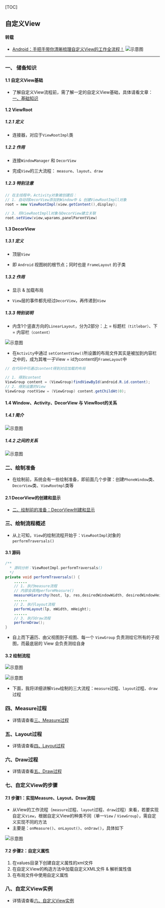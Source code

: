 [TOC]

## 自定义View

#### 转载

* [Android：手把手带你清晰梳理自定义View的工作全流程！](https://blog.csdn.net/carson_ho/article/details/98477394)
  ![示意图](https://imgconvert.csdnimg.cn/aHR0cHM6Ly91cGxvYWQtaW1hZ2VzLmppYW5zaHUuaW8vdXBsb2FkX2ltYWdlcy85NDQzNjUtNzM1NTIwODVhNTA3ZWI1NS5wbmc)

------

### 一、 储备知识

#### 1.1 自定义View基础

* 了解自定义View流程前，需了解一定的自定义View基础，具体请看文章：[一、基础知识](../../高级UI/自定义View/一、基础知识.md)

#### 1.2 ViewRoot

##### 1.2.1 定义
* 连接器，对应于`ViewRootImpl`类

##### 1.2.2 作用

* 连接`WindowManager` 和 `DecorView`

* 完成`View`的三大流程： `measure`、`layout`、`draw`

##### 1.2.3 特别注意

```java
// 在主线程中，Activity对象被创建后：
// 1. 自动将DecorView添加到Window中 & 创建ViewRootImpll对象
root = new ViewRootImpl(view.getContent(),display);

// 3. 将ViewRootImpll对象与DecorView建立关联
root.setView(view,wparams,panelParentView)
```

#### 1.3 DecorView

##### 1.3.1 定义

- 顶层`View`

* 即 `Android` 视图树的根节点；同时也是 `FrameLayout` 的子类

##### 1.3.2 作用

- 显示 & 加载布局

* `View`层的事件都先经过`DecorView`，再传递到`View`

##### 1.3.3 特别说明

- 内含1个竖直方向的`LinearLayout`，分为2部分：上 = 标题栏`（titlebar）`、下 = 内容栏`（content）`

![示意图](https://imgconvert.csdnimg.cn/aHR0cDovL3VwbG9hZC1pbWFnZXMuamlhbnNodS5pby91cGxvYWRfaW1hZ2VzLzk0NDM2NS00OTIzYjYzNzdiMDMyMjU2LnBuZw)

* 在`Activity`中通过 `setContentView()`所设置的布局文件其实是被加到内容栏之中的，成为其唯一子View = id为content的`FrameLayout`中

```java
// 在代码中可通过content得到对应加载的布局

// 1. 得到content
ViewGroup content = (ViewGroup)findViewById(android.R.id.content);
// 2. 得到设置的View
ViewGroup rootView = (ViewGroup) content.getChildAt(0);
```

#### 1.4 Window、Activity、DecorView 与 ViewRoot的关系

##### 1.4.1 简介

![示意图](https://imgconvert.csdnimg.cn/aHR0cDovL3VwbG9hZC1pbWFnZXMuamlhbnNodS5pby91cGxvYWRfaW1hZ2VzLzk0NDM2NS1iOWM0MWFhOTk0ZThkZGY0LnBuZw)

##### 1.4.2 之间的关系
![示意图](https://imgconvert.csdnimg.cn/aHR0cDovL3VwbG9hZC1pbWFnZXMuamlhbnNodS5pby91cGxvYWRfaW1hZ2VzLzk0NDM2NS0zNDk5MmViNDZiZGY5M2U3LnBuZw)

### 二、绘制准备

* 在绘制前，系统会有一些绘制准备，即前面几个步骤：创建`PhoneWindow`类、`DecorView`类、`ViewRootmpl`类等

#### 2.1 DecorView的创建和显示

* [二、绘制前的准备：DecorView创建和显示](../../高级UI/自定义View/二、绘制前的准备：DecorView创建和显示.md)

### 三、绘制流程概述

* 从上可知，`View`的绘制流程开始于：`ViewRootImpl`对象的`performTraversals()`

#### 3.1 源码

```java
/**
  * 源码分析：ViewRootImpl.performTraversals()
  */
private void performTraversals() {
	......
	// 1. 执行measure流程
    // 内部会调用performMeasure()
	measureHierarchy(host, lp, res,desiredWindowWidth, desiredWindowHeight);
	......
    // 2. 执行layout流程
    performLayout(lp, mWidth, mHeight);
	......
    // 3. 执行draw流程
    performDraw();
}
```

* 自上而下遍历、由父视图到子视图、每一个 `ViewGroup` 负责测绘它所有的子视图，而最底层的 View 会负责测绘自身

#### 3.2 绘制流程

![示意图](https://imgconvert.csdnimg.cn/aHR0cDovL3VwbG9hZC1pbWFnZXMuamlhbnNodS5pby91cGxvYWRfaW1hZ2VzLzk0NDM2NS1jMWFkYjlkZDJkMjJjMDU2LnBuZw)

![示意图](https://imgconvert.csdnimg.cn/aHR0cHM6Ly91cGxvYWQtaW1hZ2VzLmppYW5zaHUuaW8vdXBsb2FkX2ltYWdlcy85NDQzNjUtODU4ZGUxZmFhMzhkZjFiMi5wbmc)

* 下面，我将详细讲解`View`绘制的三大流程：`measure`过程、`layout`过程、`draw`过程

### 四、Measure过程

* 详情请查看[三、Measure过程](../../高级UI/自定义View/三、Measure过程.md)

### 五、Layout过程

* 详情请查看[四、Layout过程](../../高级UI/自定义View/四、Layout过程.md)

### 六、Draw过程

* 详情请查看[五、Draw过程](../../高级UI/自定义View/五、Draw过程.md)

### 七、自定义View的步骤

#### 7.1 步骤1：实现Measure、Layout、Draw流程

- 从View的工作流程（`measure`过程、`layout`过程、`draw`过程）来看，若要实现自定义`View`，根据自定义View的种类不同（单一`View` / `ViewGroup`），需自定义实现不同的方法
- 主要是：`onMeasure()`、`onLayout()`、`onDraw()`，具体如下

![示意图](https://imgconvert.csdnimg.cn/aHR0cDovL3VwbG9hZC1pbWFnZXMuamlhbnNodS5pby91cGxvYWRfaW1hZ2VzLzk0NDM2NS0wMDgyZGU0ZjQ3ZjJkMGMzLnBuZw)

#### 7.2 步骤2：自定义属性

1. 在values目录下创建自定义属性的xml文件
2. 在自定义View的构造方法中加载自定义XML文件 & 解析属性值
3. 在布局文件中使用自定义属性

### 八、自定义View实例

* 详情请查看[六、自定义View实例](../../高级UI/自定义View/六、自定义View实例.md)